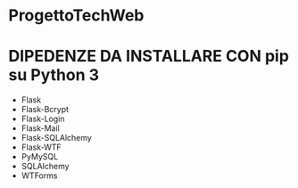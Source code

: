 # ProgettoTechWeb
<h1>DIPEDENZE DA INSTALLARE CON pip su Python 3</h1>
<ul>
    <li>Flask</li>
    <li>Flask-Bcrypt</li>
    <li>Flask-Login</li>
    <li>Flask-Mail</li>
    <li>Flask-SQLAlchemy</li>
    <li>Flask-WTF</li>
    <li>PyMySQL</li>
    <li>SQLAlchemy</li>
    <li>WTForms</li>
</ul>